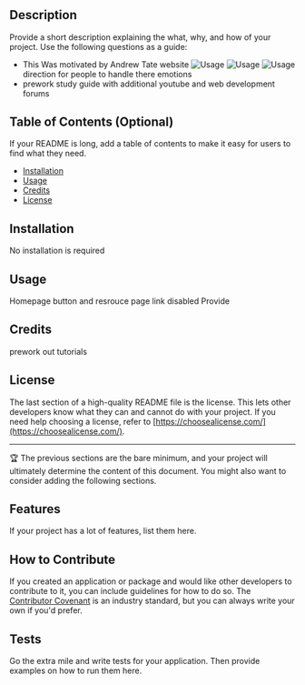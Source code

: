 # <Your-Project-Title>

## Description

Provide a short description explaining the what, why, and how of your project. Use the following questions as a guide:

- This Was motivated by Andrew Tate website 
![Usage](https://img.shields.io/badge/preworkStudyGuide-JavaScript-blue)
![Usage](https://img.shields.io/badge/preworkStudyGuide-HTML-blue)
![Usage](https://img.shields.io/badge/preworkStudyGuide-CSS-blue)
  direction for people to handle there emotions 
- prework study guide with additional youtube and web development forums

## Table of Contents (Optional)

If your README is long, add a table of contents to make it easy for users to find what they need.

- [Installation](#installation)
- [Usage](#usage)
- [Credits](#credits)
- [License](#license)

## Installation

No installation is required

## Usage

Homepage button and resrouce page link disabled Provide 


## Credits

prework out tutorials 


## License

The last section of a high-quality README file is the license. This lets other developers know what they can and cannot do with your project. If you need help choosing a license, refer to [https://choosealicense.com/](https://choosealicense.com/).

---

🏆 The previous sections are the bare minimum, and your project will ultimately determine the content of this document. You might also want to consider adding the following sections.


## Features

If your project has a lot of features, list them here.

## How to Contribute

If you created an application or package and would like other developers to contribute to it, you can include guidelines for how to do so. The [Contributor Covenant](https://www.contributor-covenant.org/) is an industry standard, but you can always write your own if you'd prefer.

## Tests

Go the extra mile and write tests for your application. Then provide examples on how to run them here.

